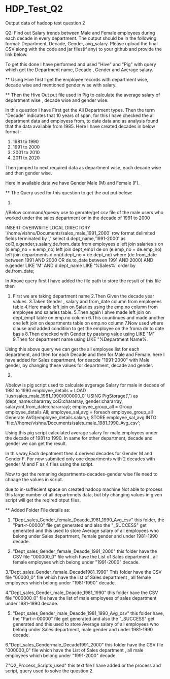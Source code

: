 # HDP_Test_Q2
Output data of hadoop test question 2


Q2:
Find out Salary trends between Male and Female employees during each decade in every department. The output should be in the following format: Department, Decade, Gender, avg_salary. Please upload the final CSV along with the code and jar files(if any) to your github and provide the link below.


To get this done I have performed  and used "Hive" and "Pig" with query which get the Department name, Decade , Gender and Average salary.


** Using Hive first I get the employee records with department wise, decade wise and mentioned gender wise with salary.

** Then the Hive Out put file used in Pig to calculate the average salary of department wise , decade wise and gender wise.


In this question I have First get the All Department types.
Then the term "Decade" indicates that 10 years of span, for this I have checked the all department data and employess from, to date data and as analysis found that the data available from 1985.
Here I have created decades in below format :


 1. 1981 to 1990
 2. 1991 to 2000
 3. 2001 to 2010
 4. 2011 to 2020
 
 Then jumped to next required data as department wise, each decade wise  and then gender wise.
 
 Here in available data we have Gender Male (M) and Female (F).
 
 ** The Query used for this question to get the out put below:
 
  1.
  //Below command/quesry use to genrate/get csv file of the male users who worked under the sales department on in the decade of 1991 to 2000

INSERT OVERWRITE LOCAL DIRECTORY '/home/vishnu/Documents/sales_male_1991_2000' row format delimited fields terminated by ',' select d.dept_name,'1991-2000' as col3,e.gender,s.salary,de.from_date from employees e left join salaries s on (s.emp_no = e.emp_no) left join dept_emp1 de on (e.emp_no = de.emp_no) left join departments d on(d.dept_no = de.dept_no) where (de.from_date between 1991 AND 2000 OR de.to_date between 1991 AND 2000) AND e.gender LIKE 'M' AND d.dept_name LIKE '%Sales%' order by de.from_date;

 
In Above query first I have added the  file path to store the result of this file then 

1. First we are taking department name 
2.Then Given the decade year values.
3.Taken Gender , salary and from_date column from employees table 
4.Here made left join on Salaries using the emp.no column from employee and salaries table.
5.Then again I ahve made left join on dept_emp1 table on emp.no column
6.This countinues and made another one left join on departments table on emp.no column
7.Now used where clause and  added condition to get the employee on the froma dn to date basis 
8.Then checked with Gender by pasisng value using LIKE "M"
9.Then for department name using LIKE "%Department Name%.

Using this above query we can get the all employee list for each department, and then for each Decade and then for Male and Female.
here I have added for Sales department, for deacde "1991-2000" with Male gender, by changing these values for department, decade and gender.




2. 
 //below is pig script used to calculate avgerage Salary for male in decade  of 1981 to 1990
employee_details = LOAD '/usr/sales_male_1981_1990/000000_0' USING PigStorage(',') as (dept_name:chararray,col3:chararray, gender:chararray, salary:int,from_date:chararray);
employee_group_all = Group employee_details All;
employee_sal_avg = foreach employee_group_all  Generate
  AVG(employee_details.salary);
STORE employee_sal_avg INTO 'file:///home/vishnu/Documents/sales_male_1981_1990_Avg_csv';

Using this pig script calculated average salary for male employees under the decade of 1981 to 1990.
In same for other department, decade and gender we can get the result.

In this way,Each depatment then 4 derived decades  for Gender M and Gender F.
 For now submited only one departments with 2 decades with gender M and F as 4 files using the script.
 
 Now to get the remaning departments-decades-gender wise file need to chnage the values in script.
 
 due to in-suffecient space on created hadoop machine Not able to process this large number of all departmnets data, but bty changing values in given script will get the reqired otput files.
 
 ** Added Folder File details as:
 
 1. "Dept_sales_Gender_female_Deacde_1981_1990_Avg_csv" this folder, the "Part-r-00000" file get generated and also the "_SUCCESS" get generated and this  used  to store Average salary of all employees who belong under Sales department, Female gender and under 1981-1990 decade.
 
 
 2. "Dept_sales_Gender_female_Deacde_1991_2000" this folder have the CSV file  "000000_0" file  which have the List of Sales department , all female employees which belong under "1991-2000" decade.
 
 3."Dept_sales_Gender_female_Decade1981_1990" This folder have the CSV file "00000_0" file which have the list of Sales department , all female employees which belong under "1981-1990" decade.
 
 4."Dept_sales_Gender_male_Deacde_1981_1990" this folder have the CSV file "000000_0" file have the list of male employees of sales department under 1981-1990 decade.
 
 5. "Dept_sales_Gender_male_Deacde_1981_1990_Avg_csv" this folder have, the "Part-r-00000" file get generated and also the "_SUCCESS" get generated and this  used  to store Average salary of all employees who belong under Sales department, male gender and under 1981-1990 decade.
 
 6."Dept_sales_Gendermale_Decade1991_2000" this folder have the CSV file  "000000_0" file  which have the List of Sales department , all male employees which belong under "1991-2000" decade.
 
 7."Q2_Process_Scripts_used" this text file I have added or the process and script, query used to solve the question 2.
 
 
 
 
 
 
